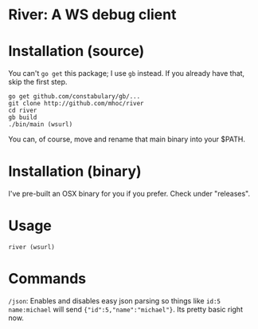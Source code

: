 
# River: A WS debug client

# Installation (source)

You can't `go get` this package; I use `gb` instead. If you already have that, skip the first step.

```
go get github.com/constabulary/gb/...
git clone http://github.com/mhoc/river
cd river
gb build
./bin/main (wsurl)
```

You can, of course, move and rename that main binary into your $PATH.

# Installation (binary)

I've pre-built an OSX binary for you if you prefer. Check under "releases".

# Usage

```
river (wsurl)
```

# Commands

`/json`: Enables and disables easy json parsing so things like `id:5 name:michael` will send `{"id":5,"name":"michael"}`. Its pretty basic right now.
